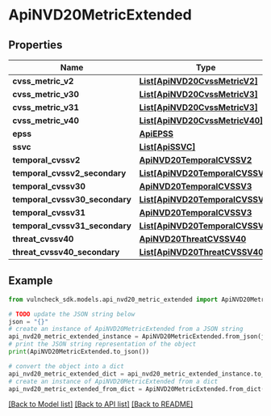 # ApiNVD20MetricExtended


## Properties

Name | Type | Description | Notes
------------ | ------------- | ------------- | -------------
**cvss_metric_v2** | [**List[ApiNVD20CvssMetricV2]**](ApiNVD20CvssMetricV2.md) |  | [optional] 
**cvss_metric_v30** | [**List[ApiNVD20CvssMetricV3]**](ApiNVD20CvssMetricV3.md) |  | [optional] 
**cvss_metric_v31** | [**List[ApiNVD20CvssMetricV3]**](ApiNVD20CvssMetricV3.md) |  | [optional] 
**cvss_metric_v40** | [**List[ApiNVD20CvssMetricV40]**](ApiNVD20CvssMetricV40.md) |  | [optional] 
**epss** | [**ApiEPSS**](ApiEPSS.md) |  | [optional] 
**ssvc** | [**List[ApiSSVC]**](ApiSSVC.md) |  | [optional] 
**temporal_cvssv2** | [**ApiNVD20TemporalCVSSV2**](ApiNVD20TemporalCVSSV2.md) |  | [optional] 
**temporal_cvssv2_secondary** | [**List[ApiNVD20TemporalCVSSV2]**](ApiNVD20TemporalCVSSV2.md) |  | [optional] 
**temporal_cvssv30** | [**ApiNVD20TemporalCVSSV3**](ApiNVD20TemporalCVSSV3.md) |  | [optional] 
**temporal_cvssv30_secondary** | [**List[ApiNVD20TemporalCVSSV3]**](ApiNVD20TemporalCVSSV3.md) |  | [optional] 
**temporal_cvssv31** | [**ApiNVD20TemporalCVSSV3**](ApiNVD20TemporalCVSSV3.md) |  | [optional] 
**temporal_cvssv31_secondary** | [**List[ApiNVD20TemporalCVSSV3]**](ApiNVD20TemporalCVSSV3.md) |  | [optional] 
**threat_cvssv40** | [**ApiNVD20ThreatCVSSV40**](ApiNVD20ThreatCVSSV40.md) |  | [optional] 
**threat_cvssv40_secondary** | [**List[ApiNVD20ThreatCVSSV40]**](ApiNVD20ThreatCVSSV40.md) |  | [optional] 

## Example

```python
from vulncheck_sdk.models.api_nvd20_metric_extended import ApiNVD20MetricExtended

# TODO update the JSON string below
json = "{}"
# create an instance of ApiNVD20MetricExtended from a JSON string
api_nvd20_metric_extended_instance = ApiNVD20MetricExtended.from_json(json)
# print the JSON string representation of the object
print(ApiNVD20MetricExtended.to_json())

# convert the object into a dict
api_nvd20_metric_extended_dict = api_nvd20_metric_extended_instance.to_dict()
# create an instance of ApiNVD20MetricExtended from a dict
api_nvd20_metric_extended_from_dict = ApiNVD20MetricExtended.from_dict(api_nvd20_metric_extended_dict)
```
[[Back to Model list]](../README.md#documentation-for-models) [[Back to API list]](../README.md#documentation-for-api-endpoints) [[Back to README]](../README.md)



